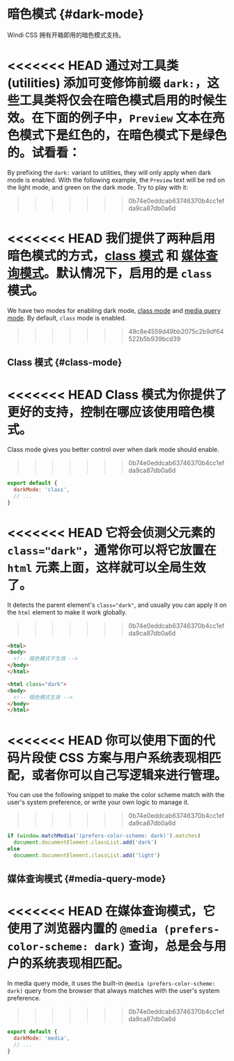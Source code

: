 # 暗色模式 {#dark-mode}

Windi CSS 拥有开箱即用的暗色模式支持。

<<<<<<< HEAD
通过对工具类 (utilities) 添加可变修饰前缀 `dark:`，这些工具类将仅会在暗色模式启用的时候生效。在下面的例子中，`Preview` 文本在亮色模式下是红色的，在暗色模式下是绿色的。试看看：
=======
By prefixing the `dark:` variant to utilities, they will only apply when dark mode is enabled. With the following example, the `Preview` text will be red on the light mode, and green on the dark mode. Try to play with it: 
>>>>>>> 0b74e0eddcab63746370b4cc1efda9ca87db0a6d

<ToggleDark />

<InlinePlayground :input="'text-red-400 dark:text-green-400'" :showCSS="true" :showPreview="true"/>

<<<<<<< HEAD
我们提供了两种启用暗色模式的方式，[class 模式](#class-mode) 和 [媒体查询模式](#media-query-mode)。默认情况下，启用的是 `class` 模式。
=======
We have two modes for enabling dark mode, [class mode](#class-mode) and [media query mode](#media-query-mode). By default, `class` mode is enabled.
>>>>>>> 49c8e4559d49bb2075c2b9df64522b5b939bcd39

## Class 模式 {#class-mode}

<<<<<<< HEAD
Class 模式为你提供了更好的支持，控制在哪应该使用暗色模式。
=======
Class mode gives you better control over when dark mode should enable.
>>>>>>> 0b74e0eddcab63746370b4cc1efda9ca87db0a6d

```js windi.config.js
export default {
  darkMode: 'class',
  // ...
}
```

<<<<<<< HEAD
它将会侦测父元素的 `class="dark"`，通常你可以将它放置在 `html` 元素上面，这样就可以全局生效了。
=======
It detects the parent element's `class="dark"`, and usually you can apply it on the `html` element to make it work globally.
>>>>>>> 0b74e0eddcab63746370b4cc1efda9ca87db0a6d

```html
<html>
<body>
  <!-- 暗色模式不生效 -->
</body>
</html>

<html class="dark">
<body>
  <!-- 暗色模式生效 -->
</body>
</html>
```

<<<<<<< HEAD
你可以使用下面的代码片段使 CSS 方案与用户系统表现相匹配，或者你可以自己写逻辑来进行管理。
=======
You can use the following snippet to make the color scheme match with the user's system preference, or write your own logic to manage it.
>>>>>>> 0b74e0eddcab63746370b4cc1efda9ca87db0a6d

```js
if (window.matchMedia('(prefers-color-scheme: dark)').matches)
  document.documentElement.classList.add('dark')
else
  document.documentElement.classList.add('light')
```

<InlinePlayground
  :input="'text-white dark:text-white'"
  :config="{ darkMode: 'class' }"
  :showCSS="true"
  :showPreview="false"
  :showMode="false"
  :showTabs="false"
  :showConfig="true"
  :enableConfig="true"
/>

## 媒体查询模式 {#media-query-mode}

<<<<<<< HEAD
在媒体查询模式，它使用了浏览器内置的 `@media (prefers-color-scheme: dark)` 查询，总是会与用户的系统表现相匹配。
=======
In media query mode, it uses the built-in `@media (prefers-color-scheme: dark)` query from the browser that always matches with the user's system preference. 
>>>>>>> 0b74e0eddcab63746370b4cc1efda9ca87db0a6d

```js windi.config.js
export default {
  darkMode: 'media',
  // ...
}
```

<InlinePlayground
  :input="'text-white dark:text-white'"
  :config="{ darkMode: 'media' }"
  :showCSS="true"
  :showPreview="false"
  :showMode="false"
  :showTabs="false"
  :showConfig="true"
  :enableConfig="true"
/>
